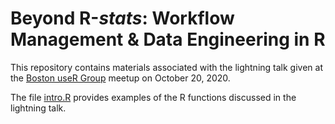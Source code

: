 # Beyond R-*stats*: Workflow Management & Data Engineering in R

This repository contains materials associated with the lightning talk given at the [Boston useR Group](https://www.meetup.com/Boston-useR/) meetup on October 20, 2020. 

The file [intro.R](intro.R) provides examples of the R functions discussed in the lightning talk.
